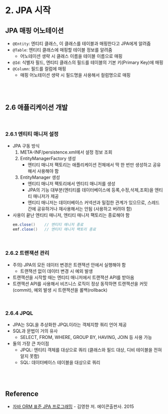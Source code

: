 # 2. JPA 시작

## JPA 매핑 어노테이션 
- `@Entity`: 엔티티 클래스, 이 클래스를 테이블과 매핑한다고 JPA에게 알려줌
- `@Table`: 엔티티 클래스에 매핑할 테이블 정보를 알려줌
  - 어노테이션 생략 시 클래스 이름을 테이블 이름으로 매핑
- `@Id`: 식별자 필드, 엔티티 클래스의 필드를 테이블의 기본 키(Primary Key)에 매핑
- `@Column`: 필드를 컬럼에 매핑
  - 매핑 어노테이션 생략 시 필드명을 사용해서 컬럼명으로 매핑

<br>
<br>

## 2.6 애플리케이션 개발 

<br>

### 2.6.1 엔티티 매니저 설정
- JPA 구동 방식
  1. META-INF/persistence.xml에서 설정 정보 조회
  2. EntityManagerFactory 생성
     - 엔티티 매니저 팩토리는 애플리케이션 전체에서 딱 한 번만 생성하고 공유해서 사용해야 함
  3. EntityManager 생성
     - 엔티티 매니저 팩토리에서 엔티티 매니저를 생성
     - JPA의 기능 대부분(엔티티를 데이터베이스에 등록,수정,삭제,조회)을 엔티티 매니저가 제공
     - 엔티티 매니저는 데이터베이스 커넥션과 밀접한 관계가 있으므로, 스레드 간에 공유하거나 재사용해서는 안됨 (사용하고 버려야 함) 
- 사용이 끝난 엔티티 매니저, 엔티티 매니저 팩토리는 종료해야 함
  ```java
  em.close()    // 엔티티 매니저 종료
  emf.close()   // 엔티티 매니저 팩토리 종료
  ```

<br>

### 2.6.2 트랜잭션 관리
- 주의) JPA의 모든 데이터 변경은 트랜잭션 안에서 실행해야 함
  - 트랜잭션 없이 데이터 변경 시 예외 발생
- 트랜잭션을 시작할 때는 엔티티 매니저에서 트랜잭션 API를 받아옴
- 트랜잭션 API를 사용해서 비즈니스 로직이 정상 동작하면 트랜잭션을 커밋(commit), 예외 발생 시 트랜잭션을 롤백(rollback)

<br>

### 2.6.4 JPQL
- JPA는 SQL을 추상화한 JPQL이라는 객체지향 쿼리 언어 제공
- SQL과 문법이 거의 유사
  - SELECT, FROM, WHERE, GROUP BY, HAVING, JOIN 등 사용 가능
- 둘의 가장 큰 차이점
  - JPQL: 엔티티 객체를 대상으로 쿼리 (클래스와 필드 대상, 디비 테이블을 전혀 알지 못함)
  - SQL: 데이터베이스 테이블을 대상으로 쿼리

<br>
<br>

## Reference
- [자바 ORM 표준 JPA 프로그래밍](http://www.yes24.com/Product/Goods/19040233) - 김영한 저. 에이콘출판사. 2015
